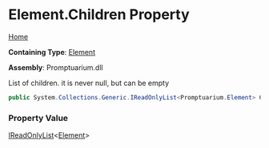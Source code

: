 # Element\.Children Property

[Home](../../../README.md)

**Containing Type**: [Element](../README.md)

**Assembly**: Promptuarium\.dll

  
List of children\. it is never null, but can be empty

```csharp
public System.Collections.Generic.IReadOnlyList<Promptuarium.Element> Children { get; }
```

### Property Value

[IReadOnlyList](https://docs.microsoft.com/en-us/dotnet/api/system.collections.generic.ireadonlylist-1)\<[Element](../README.md)\>

